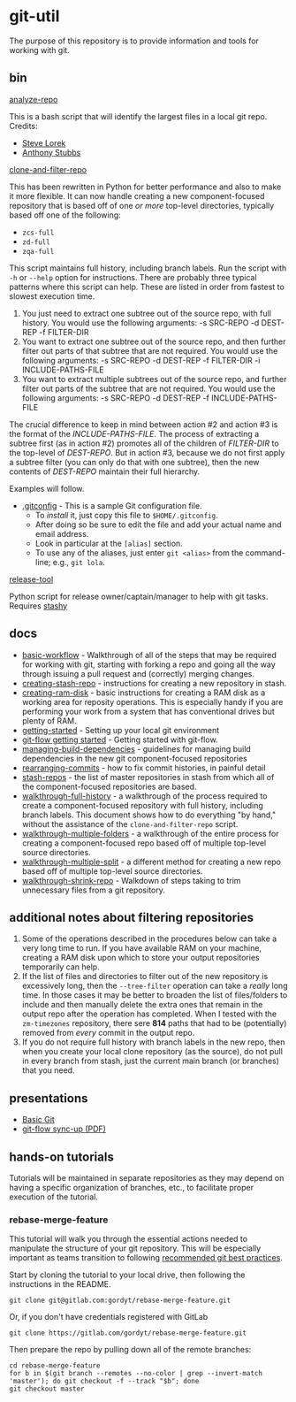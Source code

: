 # git-util

The purpose of this repository is to provide information and tools for working with git.

## bin

[analyze-repo](bin/analyze-repo)

This is a bash script that will identify the largest files in a local git repo.  Credits:

- [Steve Lorek](http://stevelorek.com/how-to-shrink-a-git-repository.html)
- [Anthony Stubbs](https://stubbisms.wordpress.com/2009/07/10/git-script-to-show-largest-pack-objects-and-trim-your-waist-line/)

[clone-and-filter-repo](bin/clone-and-filter-repo)

This has been rewritten in Python for better performance and also to make it more flexible.  It can now handle creating a new component-focused repository that is based off of one *or more* top-level directories, typically based off one of the following:

- `zcs-full`
- `zd-full`
- `zqa-full`

This script maintains full history, including branch labels. Run the script with `-h` or `--help` option for instructions.  There are probably three typical patterns where this script can help.  These are listed in order from fastest to slowest execution time.

1. You just need to extract one subtree out of the source repo, with full history. You would use the following arguments: -s SRC-REPO -d DEST-REP -f FILTER-DIR
2. You want to extract one subtree out of the source repo, and then further filter out parts of that subtree that are not required.  You would use the following arguments: -s SRC-REPO -d DEST-REP -f FILTER-DIR -i INCLUDE-PATHS-FILE
3. You want to extract multiple subtrees out of the source repo, and further filter out parts of the subtree that are not required. You would use the following arguments: -s SRC-REPO -d DEST-REP -f INCLUDE-PATHS-FILE

The crucial difference to keep in mind between action #2 and action #3 is the format of the *INCLUDE-PATHS-FILE*.  The process of extracting a subtree first (as in action #2) promotes all of the children of *FILTER-DIR* to the top-level of *DEST-REPO*.  But in action #3, because we do not first apply a subtree filter (you can only do that with one subtree), then the new contents of *DEST-REPO* maintain their full hierarchy.

Examples will follow.

- [.gitconfig](config/DOT.gitconfig) - This is a sample Git configuration file.  
  - To *install* it, just copy this file to `$HOME/.gitconfig`.  
  - After doing so be sure to edit the file and add your actual name and email address.  
  - Look in particular at the `[alias]` section.  
  - To use any of the aliases, just enter `git <alias>` from the command-line; e.g., `git lola`. 

[release-tool](bin/release-tool)

 Python script for release owner/captain/manager to help with git tasks.
 Requires [stashy](https://github.com/RisingOak/stashy/)

## docs


- [basic-workflow](docs/basic-workflow.md) - Walkthrough of all of the steps that may be required for working with git, starting with forking a repo and going all the way through issuing a pull request and (correctly) merging changes.
- [creating-stash-repo](docs/creating-stash-repo.md) - instructions for creating a new repository in stash.
- [creating-ram-disk](docs/creating-ram-disk.md) - basic instructions for creating a RAM disk as a working area for reposity operations.  This is especially handy if you are performing your work from a system that has conventional drives but plenty of RAM.
- [getting-started](docs/getting-started.md) - Setting up your local git environment
- [git-flow getting started](docs/git-flow-getting-started.md) - Getting started with git-flow.
- [managing-build-dependencies](docs/managing-build-dependencies.md) - guidelines for managing build dependencies in the new git component-focused repositories
- [rearranging-commits](docs/rearranging-commits.md) - how to fix commit histories, in painful detail
- [stash-repos](docs/stash-repos.md) - the list of master repositories in stash from which all of the component-focused repositories are based.
- [walkthrough-full-history](docs/walkthrough-full-history.md) - a walkthrough of the process required to create a component-focused repository with full history, including branch labels. This document shows how to do everything "by hand," without the assistance of the `clone-and-filter-repo` script.
- [walkthrough-multiple-folders](docs/walkthrough-multiple-folders.md) - a walkthrough of the entire process for creating a component-focused repo based off of multiple top-level source directories.
- [walkthrough-multiple-split](docs/walkthrough-multiple-split.md) - a different method for creating a new repo based off of multiple top-level source directories.
- [walkthrough-shrink-repo](docs/walkthrough-shrink-repo.md) - Walkdown of steps taking to trim unnecessary files from a git repository.

## additional notes about filtering repositories

1. Some of the operations described in the procedures below can take a very long time to run.  If you have available RAM on your machine, creating a RAM disk upon which to store your output repositories temporarily can help.
2. If the list of files and directories to filter out of the new repository is excessively long, then the `--tree-filter` operation can take a *really* long time.  In those cases it may be better to broaden the list of files/folders to include and then manually delete the extra ones that remain in the output repo after the operation has completed.  When I tested with the `zm-timezones` repository, there sere **814** paths that had to be (potentially) removed from *every* commit in the output repo.
3. If you do not require full history with branch labels in the new repo, then when you create your local clone repository (as the source), do not pull in every branch from stash, just the current main branch (or branches) that you need.

## presentations

- [Basic Git](presentations/basic-git.html)
- [git-flow sync-up (PDF)](presentations/git-flow_sync-up.pdf)

## hands-on tutorials

Tutorials will be maintained in separate repositories as they may depend on having a specific organization of branches, etc., to facilitate proper execution of the tutorial.

### rebase-merge-feature

This tutorial will walk you through the essential actions needed to manipulate the structure of your git repository.  This will be especially important as teams transition to following [recommended git best practices](http://nvie.com/posts/a-successful-git-branching-model/).

Start by cloning the tutorial to your local drive, then following the instructions in the README.

	git clone git@gitlab.com:gordyt/rebase-merge-feature.git

Or, if you don't have credentials registered with GitLab

    git clone https://gitlab.com/gordyt/rebase-merge-feature.git

Then prepare the repo by pulling down all of the remote branches:

    cd rebase-merge-feature
    for b in $(git branch --remotes --no-color | grep --invert-match 'master'); do git checkout -f --track "$b"; done
    git checkout master

